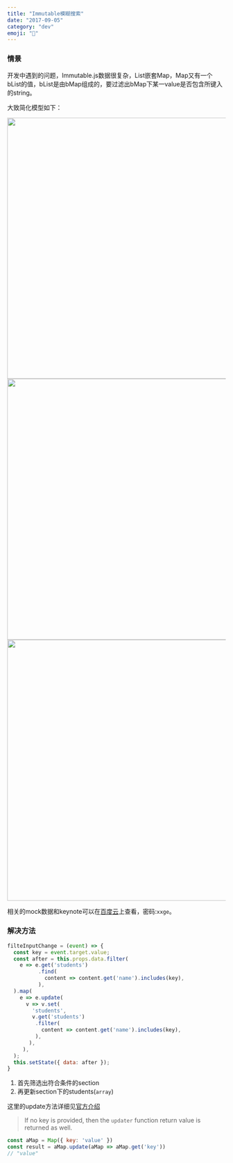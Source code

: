 ```yaml
---
title: "Immutable模糊搜索"
date: "2017-09-05"
category: "dev"
emoji: "🐣"
---
```


### 情景

开发中遇到的问题，Immutable.js数据很复杂，List嵌套Map，Map又有一个bList的值，bList是由bMap组成的，要过滤出bMap下某一value是否包含所键入的string。

大致简化模型如下：

<img src="https://raw.githubusercontent.com/FaiChou/faichou.github.io/master/img/qiniu/markdown/1504593772808.png" width="600"/>



<img src="https://raw.githubusercontent.com/FaiChou/faichou.github.io/master/img/qiniu/markdown/1504593812214.png" width="600"/>

<img src="https://raw.githubusercontent.com/FaiChou/faichou.github.io/master/img/qiniu/markdown/1504593309640.png" width="600"/>



相关的mock数据和keynote可以在[百度云](https://pan.baidu.com/s/1c2xqd8G)上查看，密码:`xxge`。



### 解决方法



```javascript
filteInputChange = (event) => {
  const key = event.target.value;
  const after = this.props.data.filter(
    e => e.get('students')
          .find(
            content => content.get('name').includes(key),
          ),
  ).map(
    e => e.update(
      v => v.set(
        'students',
        v.get('students')
         .filter(
           content => content.get('name').includes(key),
         ),
       ),
     ),
  );
  this.setState({ data: after });
}
```



1. 首先筛选出符合条件的section
2. 再更新section下的students(`array`)



这里的update方法详细见[官方介绍](https://facebook.github.io/immutable-js/docs/#/Map/update)

> If no key is provided, then the `updater` function return value is returned as well.

```javascript
const aMap = Map({ key: 'value' })
const result = aMap.update(aMap => aMap.get('key'))
// "value"
```

